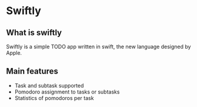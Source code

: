 # Swiftly

## What is swiftly

Swiftly is a simple TODO app written in swift, the new language designed by Apple.

## Main features
- Task and subtask supported
- Pomodoro assignment to tasks or subtasks
- Statistics of pomodoros per task

